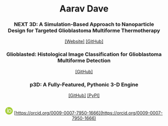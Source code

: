 <div align="center">
  
# Aarav Dave
### NEXT 3D: A Simulation-Based Approach to Nanoparticle Design for Targeted Glioblastoma Multiforme Thermotherapy
[[Website]](https://next-3d.com) [[GitHub]](https://next-3d.com)
### Glioblasted: Histological Image Classification for Glioblastoma Multiforme Detection
[[GitHub]](https://github.com/aaravdave/Glioblasted-Prototype)
### p3D: A Fully-Featured, Pythonic 3-D Engine
[[GitHub]](https://github.com/aaravdave/p3D) [[PyPI]](https://pypi.org/project/python3D/)
##
<img src="/ORCID-iD_icon_vector.svg" height=24> [https://orcid.org/0009-0007-7950-1666](https://orcid.org/0009-0007-7950-1666)
</div>
